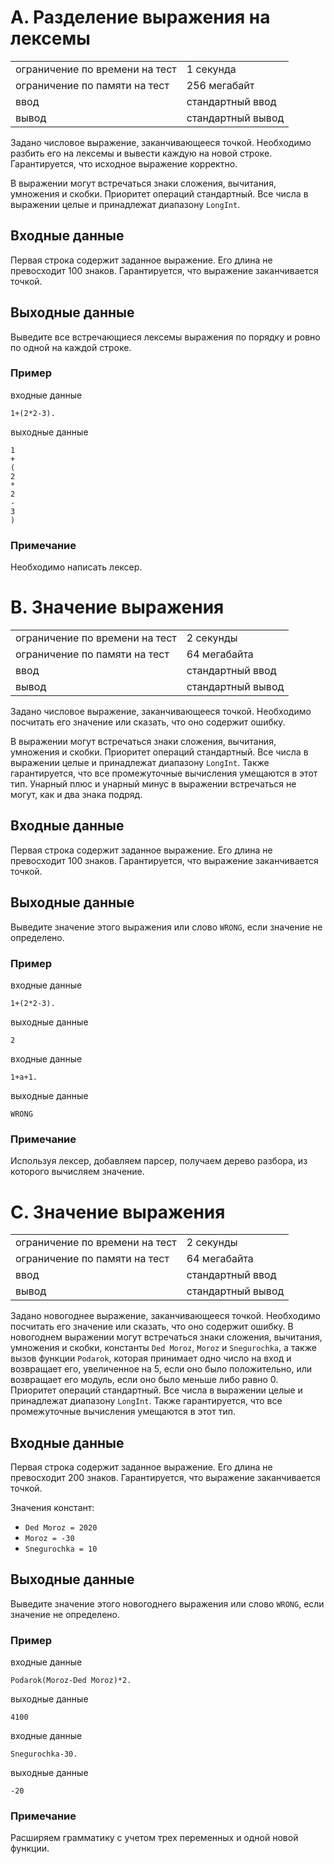 # A. Разделение выражения на лексемы

|                                |                   |
| ------------------------------ | ----------------- |
| ограничение по времени на тест | 1 секунда         |
| ограничение по памяти на тест  | 256 мегабайт      |
| ввод                           | стандартный ввод  |
| вывод                          | стандартный вывод |

Задано числовое выражение, заканчивающееся точкой. Необходимо разбить его на лексемы и вывести каждую на новой строке. 
Гарантируется, что исходное выражение корректно.

В выражении могут встречаться знаки сложения, вычитания, умножения и скобки. Приоритет операций стандартный. 
Все числа в выражении целые и принадлежат диапазону `LongInt`.

## Входные данные
Первая строка содержит заданное выражение. Его длина не превосходит 100 знаков. 
Гарантируется, что выражение заканчивается точкой.

## Выходные данные
Выведите все встречающиеся лексемы выражения по порядку и ровно по одной на каждой строке.

### Пример
входные данные
```
1+(2*2-3).
```
выходные данные
```
1
+
(
2
*
2
-
3
)
```

### Примечание
Необходимо написать лексер.




# B. Значение выражения

|                                |                   |
| ------------------------------ | ----------------- |
| ограничение по времени на тест | 2 секунды         |
| ограничение по памяти на тест  | 64 мегабайта      |
| ввод                           | стандартный ввод  |
| вывод                          | стандартный вывод |

Задано числовое выражение, заканчивающееся точкой. Необходимо посчитать его значение или сказать, что оно содержит ошибку. 

В выражении могут встречаться знаки сложения, вычитания, умножения и скобки. Приоритет операций стандартный. Все числа в выражении целые и принадлежат диапазону `LongInt`. Также гарантируется, что все промежуточные вычисления умещаются в этот тип. Унарный плюс и унарный минус в выражении встречаться не могут, как и два знака подряд.

## Входные данные
Первая строка содержит заданное выражение. Его длина не превосходит 100 знаков. 
Гарантируется, что выражение заканчивается точкой.

## Выходные данные
Выведите значение этого выражения или слово `WRONG`, если значение не определено.

### Пример
входные данные
```
1+(2*2-3).
```
выходные данные
```
2
```
входные данные
```
1+a+1.
```
выходные данные
```
WRONG
```

### Примечание
Используя лексер, добавляем парсер, получаем дерево разбора, из которого вычисляем значение.




# С. Значение выражения

|                                |                   |
| ------------------------------ | ----------------- |
| ограничение по времени на тест | 2 секунды         |
| ограничение по памяти на тест  | 64 мегабайта      |
| ввод                           | стандартный ввод  |
| вывод                          | стандартный вывод |

Задано новогоднее выражение, заканчивающееся точкой. Необходимо посчитать его значение или сказать, что оно содержит ошибку. В новогоднем выражении могут встречаться знаки сложения, вычитания, умножения и скобки, константы `Ded Moroz`, `Moroz` и `Snegurochka`, а также вызов функции `Podarok`, которая принимает одно число на вход и возвращает его, увеличенное на 5, если оно было положительно, или возвращает его модуль, если оно было меньше либо равно 0. Приоритет операций стандартный. Все числа в выражении целые и принадлежат диапазону `LongInt`. Также гарантируется, что все промежуточные вычисления умещаются в этот тип.

## Входные данные
Первая строка содержит заданное выражение. Его длина не превосходит 200 знаков. Гарантируется, что выражение заканчивается точкой.

Значения констант:
- `Ded Moroz = 2020`
- `Moroz = -30`
- `Snegurochka = 10`

## Выходные данные
Выведите значение этого новогоднего выражения или слово `WRONG`, если значение не определено.

### Пример
входные данные
```
Podarok(Moroz-Ded Moroz)*2.
```
выходные данные
```
4100
```
входные данные
```
Snegurochka-30.
```
выходные данные
```
-20
```

### Примечание
Расширяем грамматику с учетом трех переменных и одной новой функции.
